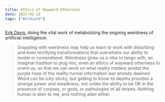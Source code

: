 ```yaml
---
title: Ethics of Wayward Otherness
date: 2023-05-28
tags: ["Wildcard"]
---
```


[Erik Davis](https://www.burningshore.com/p/ai-eeeeeee), doing the vital work of metabolizing the ongoing weirdness of artificial intelligence:

> Grappling with weirdness may help us learn to work with disturbing and even terrifying transformations that overwhelm our ability to model or comprehend. Weirdness gives us a vibe to tango with, an imaginal tradition to plug into, even an ethics of wayward otherness to orient us, so that we can work on what reality matters amidst the purple haze of the reality-tunnel information war already dawned. Weird can be icky-sticky, but getting to know its depths provides a strange power and steadiness, not unlike the ability to be OK in the presence of corpses, or gods, or pathologies of all stripes. Nothing human is alien to me, and nothing alien either.
